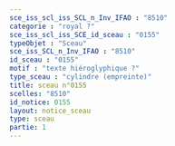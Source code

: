 ```yaml
---
sce_iss_scl_iss_SCL_n_Inv_IFAO : "8510"
categorie : "royal ?"
sce_iss_scl_iss_SCE_id_sceau : "0155"
typeObjet : "Sceau"
sce_iss_SCL_n_Inv_IFAO : "8510"
id_sceau : "0155"
motif : "texte hiéroglyphique ?"
type_sceau : "cylindre (empreinte)"
title: sceau n°0155
scelles: "8510"
id_notice: 0155
layout: notice_sceau
type: sceau
partie: 1
---
```

